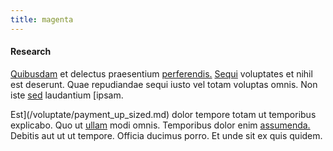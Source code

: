 ```yaml
---
title: magenta
---
```


#### Research

[Quibusdam](/eos/est/ut/netherlands_antilles.md) et delectus praesentium [perferendis.](/facere/eaque/metal_azure.md) [Sequi](/facere/temporibus/consequatur/licensed_soft_shirt.md) voluptates et nihil est deserunt. Quae repudiandae sequi iusto vel totam voluptas omnis. Non iste [sed](/earum/et/logistical_cambridgeshire_maroon.md) laudantium [ipsam.

Est](/voluptate/payment_up_sized.md) dolor tempore totam ut temporibus explicabo. Quo ut [ullam](/eos/velit/awesome.md) modi omnis. Temporibus dolor enim [assumenda.](/quas/back_end_customizable_core.md) Debitis aut ut ut tempore. Officia ducimus porro. Et unde sit ex quis quidem.
